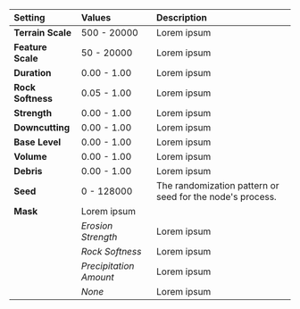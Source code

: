 | Setting           | Values                 | Description |
| :---------------- | :--------------------- | :---------- |
| **Terrain Scale** | 500 - 20000            | Lorem ipsum |
| **Feature Scale** | 50 - 20000             | Lorem ipsum |
| **Duration**      | 0.00 - 1.00            | Lorem ipsum |
| **Rock Softness** | 0.05 - 1.00            | Lorem ipsum |
| **Strength**      | 0.00 - 1.00            | Lorem ipsum |
| **Downcutting**   | 0.00 - 1.00            | Lorem ipsum |
| **Base Level**    | 0.00 - 1.00            | Lorem ipsum |
| **Volume**        | 0.00 - 1.00            | Lorem ipsum |
| **Debris**        | 0.00 - 1.00            | Lorem ipsum |
| **Seed**          | 0 - 128000             | The randomization pattern or seed for the node's process. |
| **Mask**          | Lorem ipsum            |
|                   | *Erosion Strength*     | Lorem ipsum |
|                   | *Rock Softness*        | Lorem ipsum |
|                   | *Precipitation Amount* | Lorem ipsum |
|                   | *None*                 | Lorem ipsum |
